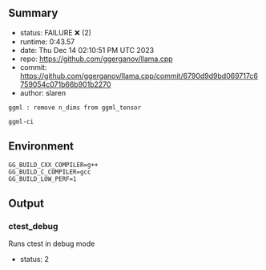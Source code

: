 ## Summary

- status:  FAILURE ❌ (2)
- runtime: 0:43.57
- date:    Thu Dec 14 02:10:51 PM UTC 2023
- repo:    https://github.com/ggerganov/llama.cpp
- commit:  https://github.com/ggerganov/llama.cpp/commit/6790d9d9bd069717c6759054c071b66b901b2270
- author:  slaren
```
ggml : remove n_dims from ggml_tensor

ggml-ci
```

## Environment

```
GG_BUILD_CXX_COMPILER=g++
GG_BUILD_C_COMPILER=gcc
GG_BUILD_LOW_PERF=1
```

## Output

### ctest_debug

Runs ctest in debug mode
- status: 2
```

```


